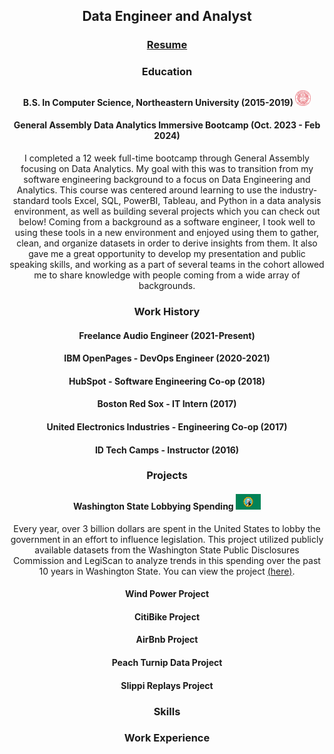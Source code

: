 <div align="center">
  
  ## Data Engineer and Analyst 
  
  ### [Resume](./resume.docx)
  
  ### Education
  
  #### B.S. In Computer Science, Northeastern University (2015-2019) <img src="/images/neu.png" width=25px height=25px>
  
  #### General Assembly Data Analytics Immersive Bootcamp (Oct. 2023 - Feb 2024)
  I completed a 12 week full-time bootcamp through General Assembly focusing on Data Analytics.  My goal with this was to transition from my software engineering background to a focus on Data Engineering and Analytics.  This course was centered around learning to use the industry-standard tools Excel, SQL, PowerBI, Tableau, and Python in a data analysis environment, as well as building several projects which you can check out below!  Coming from a background as a software engineer, I took well to using these tools in a new environment and enjoyed using them to gather, clean, and organize datasets in order to derive insights from them.  It also gave me a great opportunity to develop my presentation and public speaking skills, and working as a part of several teams in the cohort allowed me to share knowledge with people coming from a wide array of backgrounds.  
  
  ### Work History
  
  #### Freelance Audio Engineer (2021-Present)
  
  #### IBM OpenPages - DevOps Engineer (2020-2021)
  
  #### HubSpot - Software Engineering Co-op (2018)
  
  #### Boston Red Sox - IT Intern (2017)
  
  #### United Electronics Industries - Engineering Co-op (2017)
  
  #### ID Tech Camps - Instructor (2016)
  
  
  
  ### Projects
  #### Washington State Lobbying Spending <img src="/images/wa_flag.webp" width=40px height=25px>
  Every year, over 3 billion dollars are spent in the United States to lobby the government in an effort to influence legislation.  This project utilized publicly available datasets from the Washington State Public Disclosures Commission and LegiScan to analyze trends in this spending over the past 10 years in Washington State.  You can view the project [(here)](https://graffignaa.github.io/washington_lobbying_spending/).  
  
  #### Wind Power Project
  
  #### CitiBike Project
  
  #### AirBnb Project
  
  #### Peach Turnip Data Project
  
  #### Slippi Replays Project
  
  
  ### Skills
  
  
  ### Work Experience
  
</div>
